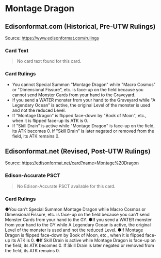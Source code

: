 # Montage Dragon

## Edisonformat.com (Historical, Pre-UTW Rulings)

Source: https://www.edisonformat.com/rulings

### Card Text

> No card text found for this card.

### Card Rulings

*   You cannot Special Summon "Montage Dragon" while "Macro Cosmos" or "Dimensional Fissure", etc. is face-up on the field because you cannot send Monster Cards from your hand to the Graveyard.
*   If you send a WATER monster from your hand to the Graveyard while "A Legendary Ocean" is active, the original Level of the monster is used and not the reduced Level.
*   If "Montage Dragon" is flipped face-down by "Book of Moon", etc., when it is flipped face-up its ATK is 0.
*   If "Skill Drain" is active while "Montage Dragon" is face-up on the field, its ATK becomes 0. If "Skill Drain" is later negated or removed from the field, its ATK remains 0.

## Edisonformat.net (Revised, Post-UTW Rulings)

Source: https://edisonformat.net/card?name=Montage%20Dragon

### Edison-Accurate PSCT

> No Edison-Accurate PSCT available for this card.

### Card Rulings

●You can't Special Summon Montage Dragon while Macro Cosmos or Dimensional Fissure, etc. is face-up on the field because you can't send Monster Cards from your hand to the GY.
●If you send a WATER monster from your hand to the GY while A Legendary Ocean is active, the original Level of the monster is used and not the reduced Level.
●If Montage Dragon is flipped face-down by Book of Moon, etc., when it is flipped face-up its ATK is 0.
●If Skill Drain is active while Montage Dragon is face-up on the field, its ATK becomes 0. If Skill Drain is later negated or removed from the field, its ATK remains 0.
            